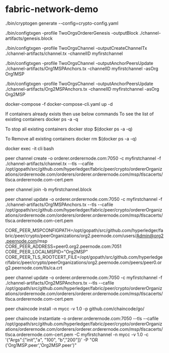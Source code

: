 # fabric-network-demo


./bin/cryptogen generate --config=crypto-config.yaml

./bin/configtxgen -profile TwoOrgsOrdererGenesis -outputBlock ./channel-artifacts/genesis.block

./bin/configtxgen -profile TwoOrgsChannel -outputCreateChannelTx ./channel-artifacts/channel.tx -channelID myfirstchannel

./bin/configtxgen -profile TwoOrgsChannel -outputAnchorPeersUpdate ./channel-artifacts/Org1MSPAnchors.tx -channelID myfirstchannel -asOrg Org1MSP

./bin/configtxgen -profile TwoOrgsChannel -outputAnchorPeersUpdate ./channel-artifacts/Org2MSPAnchors.tx -channelID myfirstchannel -asOrg Org2MSP

docker-compose -f docker-compose-cli.yaml up -d

If containers already exists then use below commands 
To see the list of existing containers
docker ps -a -q

To stop all existing containers 
docker stop $(docker ps -a -q)

To Remove all existing containers 
docker rm $(docker ps -a -q)

docker exec -it cli bash

peer channel create -o orderer.orderernode.com:7050 -c myfirstchannel -f ./channel-artifacts/channel.tx --tls --cafile /opt/gopath/src/github.com/hyperledger/fabric/peer/crypto/ordererOrganizations/orderernode.com/orderers/orderer.orderernode.com/msp/tlscacerts/tlsca.orderernode.com-cert.pem

peer channel join -b myfirstchannel.block

peer channel update -o orderer.orderernode.com:7050 -c myfirstchannel -f ./channel-artifacts/Org1MSPAnchors.tx --tls --cafile /opt/gopath/src/github.com/hyperledger/fabric/peer/crypto/ordererOrganizations/orderernode.com/orderers/orderer.orderernode.com/msp/tlscacerts/tlsca.orderernode.com-cert.pem


CORE_PEER_MSPCONFIGPATH=/opt/gopath/src/github.com/hyperledger/fabric/peer/crypto/peerOrganizations/org2.peernode.com/users/Admin@org2.peernode.com/msp 
CORE_PEER_ADDRESS=peer0.org2.peernode.com:7051 
CORE_PEER_LOCALMSPID="Org2MSP" 
CORE_PEER_TLS_ROOTCERT_FILE=/opt/gopath/src/github.com/hyperledger/fabric/peer/crypto/peerOrganizations/org2.peernode.com/peers/peer0.org2.peernode.com/tls/ca.crt 

peer channel update -o orderer.orderernode.com:7050 -c myfirstchannel -f ./channel-artifacts/Org2MSPAnchors.tx --tls --cafile /opt/gopath/src/github.com/hyperledger/fabric/peer/crypto/ordererOrganizations/orderernode.com/orderers/orderer.orderernode.com/msp/tlscacerts/tlsca.orderernode.com-cert.pem

peer chaincode install -n mycc -v 1.0 -p github.com/chaincode/go/

peer chaincode instantiate -o orderer.orderernode.com:7050 --tls --cafile /opt/gopath/src/github.com/hyperledger/fabric/peer/crypto/ordererOrganizations/orderernode.com/orderers/orderer.orderernode.com/msp/tlscacerts/tlsca.orderernode.com-cert.pem -C myfirstchannel -n mycc -v 1.0 -c '{"Args":["init","a", "100", "b","200"]}' -P "OR ('Org1MSP.peer','Org2MSP.peer')"

